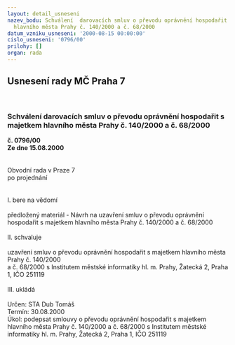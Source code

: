 ```yaml
---
layout: detail_usneseni
nazev_bodu: Schválení  darovacích smluv o převodu oprávnění hospodařit s majetkem
  hlavního města Prahy č. 140/2000 a č. 68/2000
datum_vzniku_usneseni: '2000-08-15 00:00:00'
cislo_usneseni: '0796/00'
prilohy: []
organ: rada
---
```

<div id="ucUsn_pList" class="usn">
	<span><h2>Usnesení rady MČ Praha 7 </h2>
<br></span><div class="standBody">
<span><h3>Schválení  darovacích smluv o převodu oprávnění hospodařit s majetkem hlavního města Prahy č. 140/2000 a č. 68/2000</h3></span><div class="center">
		<strong>č. 0796/00</strong><br>
	</div>
<div class="center">
		<strong>Ze dne 15.08.2000</strong><br><br>
	</div>     <br>Obvodní rada v Praze 7<br>po projednání<br><br><br>I.	bere na vědomí<br><br> předložený materiál - Návrh na uzavření smluv o převodu oprávnění hospodařit s majetkem hlavního města Prahy č. 140/2000 a č. 68/2000<br><br>II.	schvaluje <br><br>uzavření smluv o převodu oprávnění hospodařit s majetkem hlavního města Prahy č. 140/2000 <br>a č. 68/2000 s Institutem městské informatiky hl. m. Prahy, Žatecká 2, Praha 1, IČO 251119		<br><br>III.	ukládá <br><br> Určen:	     	STA Dub Tomáš<br>Termín: 30.08.2000<br>Úkol:	podepsat smlouvy o převodu oprávnění hospodařit s majetkem hlavního města Prahy č. 140/2000 a č. 68/2000 s Institutem městské informatiky hl. m. Prahy, Žatecká 2, Praha 1, IČO 251119		<br> <br>
</div>
</div>